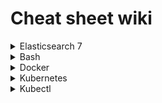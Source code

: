 # Cheat sheet wiki

<details>
  <summary>Elasticsearch 7</summary>

  ## Elasticsearch 7 

  ### Index
  #### Create
  Create an index with mappings
  ```
  PUT /transaction
{
    "mappings": {
        "dynamic": true,
        "properties" : {
            "commission" : {
                "type" : "long"
            },
            "id" : {
                "type" : "integer"
            },
            "merchant_id" : {
                "type" : "integer"
            },
            "network_transaction_id" : {
                "type" : "integer"
            },
            "user" : {
                "properties" : {
                    "user_id" : {
                        "type" : "integer"
                    },
                    "user_type" : {
                        "type" : "integer"
                    }
                }
            },
            "rate" : {
                "properties" : {
                    "rate_id" : {
                        "type" : "long"
                    },
                    "multiplier" : {
                        "type" : "float"
                    }
                }
            },
            "created_at" : {
                "type" : "date",
                "format":"yyyy-MM-dd HH:mm:ss"
            }
        }
    }
}
  ```

  #### Delete
  ```
  DELETE /transaction
  ```

  ### Mapping

  #### Mapping Types
  - Mapping types are deprecated in 6.0.0.
  - Mapping types can be compared to tables, it allows you to divide documents in to groups
  - e.g. index with a mapping type /students/student

  #### Create a mapping

  (Create an index first)

  ```
  PUT /transaction/_mapping
  {
    "properties": {
        "created_at" : {
            "type" : "date",
            "format":"yyyy-MM-dd HH:mm:ss"
        }
    }
  }
  ```
  
  ### Create documents
  ```
  POST /user/_doc/78
  {
    "user_id": 78,
    "name": "matt smith"
  }
  ```
  
  ```
  POST /transaction/_doc/1
  {
    "transaction_id": 1,
    "user_id": 78,
    "network_transaction_id": 101,
    "commission": 12
  }
  ```

  ### Search documents
  
  Returns all documents within an index
  ```
  GET /transaction/_search
  ```

  Returns a single document within an index
  ```
  GET /transaction/_doc/1
  ```

  ### Percolators
  - A percolator is a reverse search
  - We store queries as percolators and run documents against them
  - 

  ### Scripts

  Return a generated object with a boosted transaction commission

  ```
  GET /transaction/_search
  {
    "script_fields": {
        "boosted_commission": {
            "script": {
                "lang": "painless",
                "source": """
                    def tran = params._source;
                    def commission = tran.commission;
                    def variableRate = 0.95;
                    def premium = commission * 0.10;
                    def boosted = (commission * variableRate) + premium;
                    def calculation = "(commission * variableRate) + premium";

                    HashMap map = new HashMap();
                    map.put("commission", tran.commission);
                    map.put("premium", premium);
                    map.put("variableRate", variableRate);
                    map.put("boosted", boosted);
                    map.put("calculation", calculation);

                    return map;
                """
            }
        }
    }
  }
  ```

  ### References
  - https://logz.io/blog/removal-elasticsearch-mapping-types/
  - https://www.elastic.co/guide/en/elasticsearch/painless/current/painless-operators-reference.html
  - https://www.elastic.co/guide/en/elasticsearch/painless/current/painless-bucket-script-agg-context.html#painless-bucket-script-agg-context


  
</details>


<details>
  <summary>Bash</summary>

  ## Bash

  ### Nano

  | Command                 | Description                           |
  |-------------------------|---------------------------------------|
  | nano -l /path/to.file   | Open a file with line numbers         |
  | ctrl + _                | Jump to a line number                 |
  | ctrl + k                | Remove a line (go to the line first)  |
  
</details>


<details>
  <summary>Docker</summary>

  ## Docker

  ``` 
  # remove images
  docker image prune
  
  # remove volume data
  docker volume prune          

  # remove all networks
  docker network prune

  # remove dangling images
  docker rmi $(docker images -f "dangling=true" -q) --force                 
  
  # prune all
  docker rmi -f $(docker images -a -q)
  
  # execute container with different user 
  docker exec -ti --user build transaction bash
  
  # copy file from container to your env
  docker cp container:/path/to.file ~/Downloads/
  
  # copy file from your env to a container
  docker cp ~/Downloads/to.file container:/path/to.file
  
  # run query on mysql container
  docker exec -i mysql mysql <<< "CREATE DATABASE test;" 
  
  # backup database
  docker exec mysql /usr/bin/mysqldump -u root --password=root [DATABASE] > ~/[BACKUP_FILE].sql

  # restore database
  cat ~/[BACKUP_FILE].sql \| docker exec -i mysql /usr/bin/mysql -u root --password=root [DATABASE]
  
  # run doctrine migrations on container
  docker exec -i [CONTAINER] /var/www/site/vendor/bin/doctrine-module m:m
  
  # update config file and restart apache
  docker exec -ti [CONTAINER] bash -c "echo 'xdebug.remote_host = 172.17.0.1' >> /etc/php/7.1/mods-available/xdebug.ini && service apache2 reload"
  ```
</details>

<details>
  <summary>Kubernetes</summary>

  ## Kubernetes

</details>

<details>
  <summary>Kubectl</summary>
  
  ## Kubectl

  ```
  # exec on to container on namespace
  kubectl exec -ti --namespace=mkadiri mysql-0 bash

  # exec mysql command on container
  kubectl exec --namespace=mkadiri -ti mysql-0 mysql <<< "show tables;"

  # run commands on container
  kubectl exec --namespace=mkadiri -ti $MKADIRI_MASTER_CONTAINER -- bash -c "echo 'hello world'"

  # backup database on mysql container
  kubectl exec --namespace=mkadiri -ti mysql-0 -- bash -c "mysql -u root --password=root my-db < ~/my-db.sql" 

  # list clusters
  kubectl config get-contexts

  # list pods on a namespace
  kubectl get pods --context="aws1-test" --namespace="mkadiri"

  # view all of the containers in this pod.
  kubectl describe pod/quidco-web-app-84dbf4f4f9-rc4c5 -n mkadiri

  # view logs of a container
  kubectl --namespace=staging logs -f search-6db7577d85-hd4mx

  # log output from specific container
  kubectl --namespace=mkadiri --container=quidco-web logs -f quidco-web-app-d9bf5dcfd-j88x2

  # exec from specific container
  kubectl --namespace=mkadiri --container=quidco-web exec -ti  quidco-web-app-d9bf5dcfd-j88x2 bash

  # Flush redis cache
  kubectl exec --namespace=mkadiri -ti redis-0 redis-cli FLUSHALL

  # delete pods that have the `CrashLoopBackOff` status
  kubectl --namespace=mkadiri delete pod `kubectl get pods | awk '$3 == "CrashLoopBackOff" {print $1}'`
  ```

